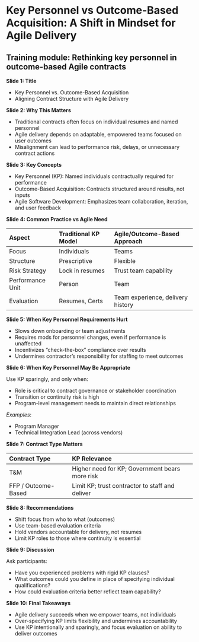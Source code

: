 # Key Personnel vs Outcome-Based Acquisition: A Shift in Mindset for Agile Delivery

## Training module: Rethinking key personnel in outcome-based Agile contracts

**Slide 1: Title**

- Key Personnel vs. Outcome-Based Acquisition  
- Aligning Contract Structure with Agile Delivery

**Slide 2: Why This Matters**

* Traditional contracts often focus on individual resumes and named personnel  
* Agile delivery depends on adaptable, empowered teams focused on user outcomes  
* Misalignment can lead to performance risk, delays, or unnecessary contract actions

**Slide 3: Key Concepts**

* Key Personnel (KP): Named individuals contractually required for performance  
* Outcome-Based Acquisition: Contracts structured around results, not inputs  
* Agile Software Development: Emphasizes team collaboration, iteration, and user feedback

**Slide 4: Common Practice vs Agile Need**

| Aspect | Traditional KP Model | Agile/Outcome-Based Approach |
| :---- | :---- | :---- |
| Focus | Individuals | Teams |
| Structure | Prescriptive | Flexible |
| Risk Strategy | Lock in resumes | Trust team capability |
| Performance Unit | Person | Team |
| Evaluation | Resumes, Certs | Team experience, delivery history |

**Slide 5: When Key Personnel Requirements Hurt**

* Slows down onboarding or team adjustments  
* Requires mods for personnel changes, even if performance is unaffected  
* Incentivizes “check-the-box” compliance over results  
* Undermines contractor’s responsibility for staffing to meet outcomes

**Slide 6: When Key Personnel May Be Appropriate**

Use KP sparingly, and only when:

* Role is critical to contract governance or stakeholder coordination  
* Transition or continuity risk is high  
* Program-level management needs to maintain direct relationships

_Examples_:

* Program Manager  
* Technical Integration Lead (across vendors)

**Slide 7: Contract Type Matters**

| Contract Type | KP Relevance |
| :---- | :---- |
| T\&M | Higher need for KP; Government bears more risk |
| FFP / Outcome-Based | Limit KP; trust contractor to staff and deliver |

**Slide 8: Recommendations**

* Shift focus from who to what (outcomes)  
* Use team-based evaluation criteria  
* Hold vendors accountable for delivery, not resumes  
* Limit KP roles to those where continuity is essential

**Slide 9: Discussion**

Ask participants:

* Have you experienced problems with rigid KP clauses?  
* What outcomes could you define in place of specifying individual qualifications?  
* How could evaluation criteria better reflect team capability?

**Slide 10: Final Takeaways**

* Agile delivery succeeds when we empower teams, not individuals  
* Over-specifying KP limits flexibility and undermines accountability  
* Use KP intentionally and sparingly, and focus evaluation on ability to deliver outcomes
